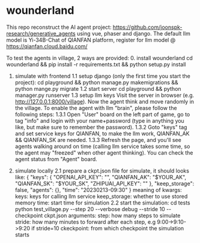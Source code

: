 # wounderland
This repo reconstruct the AI agent project: https://github.com/joonspk-research/generative_agents
using vue, phaser and django. The default llm model is Yi-34B-Chat of QIANFAN platform, register for llm model @ https://qianfan.cloud.baidu.com/

To test the agents in village, 2 ways are provided:
0. install wounderland
    cd wounderland && pip install -r requirements.txt && python setup.py install

1. simulate with frontend
1.1 setup django (only the first time you start the project):
    cd playground && python manage.py makemigrations && python mange.py migrate
1.2 start server
    cd playground && python manager.py runserver
1.3 setup llm keys
    Visit the server in browser (e.g. http://127.0.0.1:8000/village). Now the agent think and move randomly in the village.
    To enable the agent with llm "brain", please follow the following steps:
        1.3.1 Open "User" board on the left part of game, go to tag "info" and login with your name+password (type in anything you like, but make sure to remember the password).
        1.3.2 Goto "keys" tag and set service keys for QIANFAN, to make the llm work, QIANFAN_AK && QIANFAN_SK are needed.
        1.3.3 Refresh the page, and you'll see agents walking around on time (calling llm service takes some time, so the agent may "freezed" when other agent thinking). You can check the agent status from "Agent" board.

2. simulate locally
2.1 prepare a ckpt.json file for simulate, it should looks like:
    {
        "keys": {
            "OPENAI_API_KEY": "",
            "QIANFAN_AK": "$YOUR_AK",
            "QIANFAN_SK": "$YOUR_SK",
            "ZHIPUAI_API_KEY": ""
        },
        "keep_storage": false,
        "agents": {},
        "time": "20230213-09:30"
    }
    meaning of kwargs:
    keys: keys for calling llm service
    keep_storage: whether to use stored memory
    time: start time for simulation
2.2 start the simulation:
    cd tests
    python test_village.py --step 20 --verbose debug --stride 10 --checkpoint ckpt.json
    arguments:
    step: how many steps to simulate
    stride: how many minutes to forward after each step, e.g 9:00->9:10->9:20 if stride=10
    ckeckpoint: from which checkpoint the simulation starts

